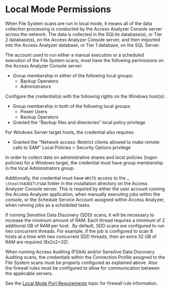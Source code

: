 # Local Mode Permissions

When File System scans are run in local mode, it means all of the data collection processing is
conducted by the Access Analyzer Console server across the network. The data is collected in the
SQLite database(s), or Tier 2 database(s), on the Access Analyzer Console server, and then imported
into the Access Analyzer database, or Tier 1 database, on the SQL Server.

The account used to run either a manual execution or a scheduled execution of the File System scans,
must have the following permissions on the Access Analyzer Console server:

- Group membership in either of the following local groups:
  - Backup Operators
  - Administrators

Configure the credential(s) with the following rights on the Windows host(s):

- Group membership in both of the following local groups:
  - Power Users
  - Backup Operators
- Granted the “Backup files and directories” local policy privilege

For Windows Server target hosts, the credential also requires:

- Granted the "Network access: Restrict clients allowed to make remote calls to SAM" Local
  Policies > Security Options privilege

In order to collect data on administrative shares and local policies (logon policies) for a Windows
target, the credential must have group membership in the local Administrators group.

Additionally, the credential must have `WRITE` access to the `…\StealthAUDIT\FSAA` folder in the
installation directory on the Access Analyzer Console server. This is required by either the user
account running the Access Analyzer application, when manually executing jobs within the console, or
the Schedule Service Account assigned within Access Analyzer, when running jobs as a scheduled
tasks.

If running Sensitive Data Discovery (SDD) scans, it will be necessary to increase the minimum amount
of RAM. Each thread requires a minimum of 2 additional GB of RAM per host.  By default, SDD scans
are configured to run two concurrent threads. For example, if the job is configured to scan 8 hosts
at a time with two concurrent SDD threads, then an extra 32 GB of RAM are required (8x2x2=32).

When running Access Auditing (FSAA) and/or Sensitive Data Discovery Auditing scans, the credentials
within the Connection Profile assigned to the File System scans must be properly configured as
explained above. Also the firewall rules must be configured to allow for communication between the
applicable servers.

See the [Local Mode Port Requirements](/docs/accessanalyzer/12.0/getting-started/requirements/solutions/filesystem/localmodeports.md) topic for firewall rule information.
